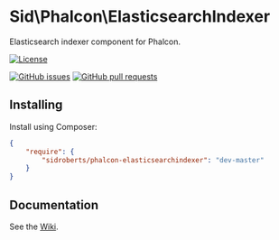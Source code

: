 Sid\Phalcon\ElasticsearchIndexer
================================

Elasticsearch indexer component for Phalcon.



[![License](https://img.shields.io/github/license/SidRoberts/phalcon-elasticsearchindexer.svg?style=for-the-badge)]()

[![GitHub issues](https://img.shields.io/github/issues-raw/SidRoberts/phalcon-elasticsearchindexer.svg?style=for-the-badge)](https://github.com/SidRoberts/phalcon-elasticsearch/issues)
[![GitHub pull requests](https://img.shields.io/github/issues-pr-raw/SidRoberts/phalcon-elasticsearchindexer.svg?style=for-the-badge)](https://github.com/SidRoberts/phalcon-elasticsearch/pulls)



## Installing

Install using Composer:

```json
{
    "require": {
        "sidroberts/phalcon-elasticsearchindexer": "dev-master"
    }
}
```



## Documentation

See the [Wiki](https://github.com/SidRoberts/phalcon-elasticsearchindexer/wiki).

